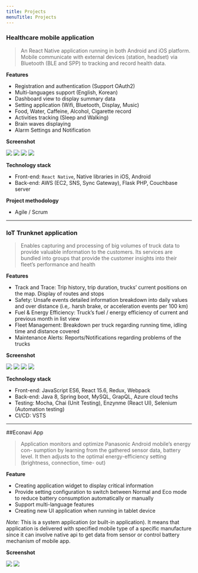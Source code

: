 ```yaml
---
title: Projects
menuTitle: Projects
---
```


### Healthcare mobile application 

> An React Native application running in both Android and iOS platform. Mobile communicate with external devices (station, headset) via Bluetooth (BLE and SPP) to tracking and record health data.

**Features**

* Registration and authentication (Support OAuth2)
* Multi-languages support (English, Korean)
* Dashboard view to display summary data
* Setting application (Wifi, Bluetooth, Display, Music)
* Food, Water, Caffeine, Alcohol, Cigarette record
* Activities tracking (Sleep and Walking)
* Brain waves displaying
* Alarm Settings and Notification

**Screenshot**

![](./photo-activities-tracking-page.png)
![](./photo-brain-condition-page.png)
![](./photo-dashboard-page.png)
![](./photo-food-record-page.png)

**Technology stack**
* Front-end: `React Native`, Native libraries in iOS, Android
* Back-end: AWS (EC2, SNS, Sync Gateway), Flask PHP, Couchbase server

**Project methodology**
* Agile / Scrum

---

### IoT Trunknet application

> Enables capturing and processing of big volumes of truck data to provide valuable information to the customers. Its services are bundled into groups that provide the customer insights into their fleet’s performance and health

**Features**

* Track and Trace: Trip history, trip duration, trucks’ current positions on the map. Display of routes and stops
* Safety: Unsafe events detailed information breakdown into daily values and over distance (i.e,. harsh brake, or acceleration events per 100 km)
* Fuel & Energy Efficiency: Truck’s fuel / energy efficiency of current and previous month in list view
* Fleet Management: Breakdown per truck regarding running time, idling time and distance covered
* Maintenance Alerts: Reports/Notifications regarding problems of the trucks

**Screenshot**

![](photo-homepage-page.png)
![](photo-performance-page.png)
![](photo-today-statistic-page.png)
![](photo-track-trace-page.png)

**Technology stack**

* Front-end: JavaScript ES6, React 15.6, Redux, Webpack
* Back-end: Java 8, Spring boot, MySQL, GrapQL, Azure cloud techs
* Testing: Mocha, Chai (Unit Testing), Enzynme (React UI), Selenium (Automation testing)
* CI/CD: VSTS 

---

##Econavi App

> Application monitors and optimize Panasonic Android mobile’s energy con- sumption by learning from the gathered sensor data, battery level. It then adjusts to the optimal energy-efficiency setting (brightness, connection, time- out)

**Feature**

* Creating application widget to display critical information
* Provide setting configuration to switch between Normal and Eco mode to
reduce battery consumption automatically or manually
* Support multi-language features
* Creating new UI application when running in tablet device

*Note:* This is a system application (or built-in application). It means that application is delivered with specified mobile type of a specific manufacture since it can involve native api to get data from sensor or control battery mechanism of mobile app.

**Screenshot**

![](photo-home-page.png)
![](photo-setting-page.png)